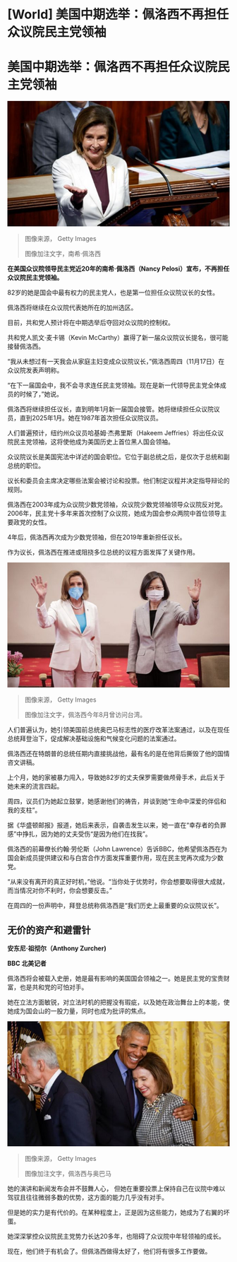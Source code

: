 # [World] 美国中期选举：佩洛西不再担任众议院民主党领袖

#  美国中期选举：佩洛西不再担任众议院民主党领袖


![南希·佩洛西](_127669381_gettyimages-1442266796.jpg)

> 图像来源，  Getty Images
>
> 图像加注文字，南希·佩洛西

**在美国众议院领导民主党近20年的南希·佩洛西（Nancy Pelosi）宣布，不再担任众议院民主党领袖。**

82岁的她是国会中最有权力的民主党人，也是第一位担任众议院议长的女性。

佩洛西将继续在众议院代表她所在的加州选区。

目前，共和党人预计将在中期选举后夺回对众议院的控制权。

共和党人凯文·麦卡锡（Kevin McCarthy）赢得了新一届众议院议长提名，很可能接替佩洛西。

“我从未想过有一天我会从家庭主妇变成众议院议长，”佩洛西周四（11月17日）在众议院发表声明称。

“在下一届国会中，我不会寻求连任民主党领袖。现在是新一代领导民主党全体成员的时候了，”她说。

佩洛西将继续担任议长，直到明年1月新一届国会接管。她将继续担任众议院议员，直到2025年1月。她在1987年首次担任众议院议员。

人们普遍预计，纽约州众议员哈基姆·杰弗里斯（Hakeem Jeffries）将出任众议院民主党领袖，这将使他成为美国历史上首位黑人国会领袖。

众议院议长是美国宪法中详述的国会职位。它位于副总统之后，是仅次于总统和副总统的职位。

议长和委员会主席决定哪些法案会被讨论和投票。他们制定议程并决定指导辩论的规则。

佩洛西在2003年成为众议院少数党领袖，众议院少数党领袖领导众议院反对党。2006年，民主党十多年来首次控制了众议院，她成为国会参众两院中首位领导主要政党的女性。

4年后，佩洛西再次成为少数党领袖，但在2019年重新担任议长。

作为议长，佩洛西在推进或阻挠多位总统的议程方面发挥了关键作用。

![佩洛西今年8月曾访问台湾](_127675673_gettyimages-1412590000.jpg)

> 图像来源，  Getty Images
>
> 图像加注文字，佩洛西今年8月曾访问台湾。

人们普遍认为，她引领美国前总统奥巴马标志性的医疗改革法案通过，以及在现任总统拜登治下，促成解决基础设施和气候变化问题的法案通过。

佩洛西还在特朗普的总统任期内直接挑战他，最有名的是在他背后撕毁了他的国情咨文讲稿。

上个月，她的家被暴力闯入，导致她82岁的丈夫保罗需要做颅骨手术，此后关于她未来的流言四起。

周四，议员们为她起立鼓掌，她感谢他们的祷告，并谈到她“生命中深爱的伴侣和我的支柱”。

据《华盛顿邮报》报道，她后来表示，自袭击发生以来，她一直在“幸存者的负罪感”中挣扎，因为她的丈夫受伤“是因为他们在找我”。

佩洛西的前幕僚长约翰·劳伦斯（John Lawrence）告诉BBC，他希望佩洛西在为国会新成员提供建议和与白宫合作方面发挥重要作用，现在民主党再次成为少数党。

“从来没有离开的真正好时机，”他说。“当你处于优势时，你会想要取得很大成就，而当情况对你不利时，你会想要反击。”

在周四的一份声明中，拜登总统称佩洛西是“我们历史上最重要的众议院议长”。

##  无价的资产和避雷针

**安东尼·祖彻尔（Anthony Zurcher)**

**BBC 北美记者**

佩洛西将会被载入史册，她是最有影响的美国国会领袖之一。她是民主党的宝贵财富，也是共和党的可怕对手。

她在立法方面敏锐，对立法时机的把握没有瑕疵，以及她在政治舞台上的本能，使她成为国会山的一股力量，同时也成为批评的焦点。

![佩洛西与奥巴马](_127675676_gettyimages-1239766517.jpg)

> 图像来源，  Getty Images
>
> 图像加注文字，佩洛西与奥巴马

她的演讲和新闻发布会并不鼓舞人心， 但她在重要投票上保持自己在议院中难以驾驭且往往微弱多数的优势，这方面的能力几乎没有对手。

但是她的实力是有代价的。在某种程度上，正是因为这些能力，她成为了右翼的坏蛋。

她深深掌控众议院民主党势力长达20多年，也阻碍了众议院中年轻领袖的成长。

现在，他们终于有机会了。但佩洛西做得太好了，他们将有很多工作要做。


